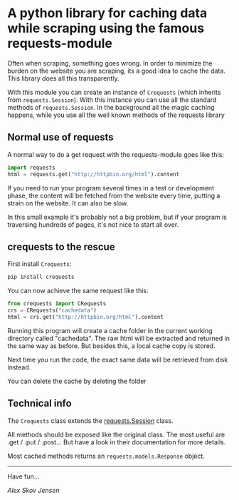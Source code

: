 # A python library for caching data while scraping using the famous requests-module

Often when scraping, something goes wrong. In order to minimize the burden on the website you are scraping, its a good idea to cache the data. This library does all this transparently. 

With this module you can create an instance of `Crequests` (which inherits from `requests.Session`). With this instance you can use all the standard methods of `requests.Session`. In the background all the magic caching happens, while you use all the well known methods of the requests library

## Normal use of requests
A normal way to do a get request with the requests-module goes like this:

```python
import requests
html = requests.get("http://httpbin.org/html").content
```

If you need to run your program several times in a test or development phase, the content will be fetched from the website every time, putting a strain on the website. It can also be slow.

In this small example it's probably not a big problem, but if your program is traversing hundreds of pages, it's not nice to start all over.

## crequests to the rescue

First install `Crequests`:

```bash
pip install crequests
```

You can now achieve the same request like this:

```python
from crequests import CRequests
crs = CRequests("cachedata")
html = crs.get("http://httpbin.org/html").content
```

Running this program will create a cache folder in the current working directory called "cachedata". The raw html will be extracted and returned in the same way as before. But besides this, a local cache copy is stored.

Next time you run the code, the exact same data will be retrieved from disk instead.

You can delete the cache by deleting the folder

## Technical info

The `Crequests` class extends the [requests.Session](https://requests.readthedocs.io/en/master/user/advanced/#session-objects) class.

All methods should be exposed like the original class. The most useful are .get / .put / .post... But have a look in their documentation for more details.

Most cached methods returns an `requests.models.Response` object.



------

Have fun...

*Alex Skov Jensen*